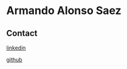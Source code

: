 # Armando Alonso Saez

## Contact

[linkedin](https://www.linkedin.com/in/armando-alonso-b173b748/)

[github](https://github.com/ArmanKardon)